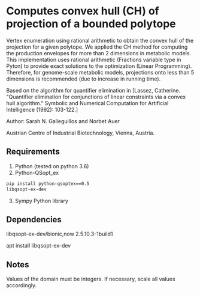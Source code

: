 # Computes convex hull (CH) of projection of a bounded polytope

Vertex enumeration using rational arithmetic to obtain the convex hull of the projection for a given polytope. We applied the CH method for computing the production envelopes for more than 2 dimensions in metabolic models. This implementation uses rational arithmetic (Fractions variable type in Pyton) to provide exact solutions to the optimization (Linear Programming). Therefore, for genome-scale metabolic models, projections onto less than 5 dimensions is recommended (due to increase in running time). 
 
Based on the algorithm for quantifier elimination in 
[Lassez, Catherine. "Quantifier elimination for conjunctions of linear constraints via a convex hull algorithm." Symbolic and Numerical Computation for Artificial Intelligence (1992): 103-122.]

Author: Sarah N. Galleguillos and Norbet Auer

Austrian Centre of Industrial Biotechnology, Vienna, Austria.

## Requirements
1. Python (tested on python 3.6)
2. Python-QSopt_ex 

~~~bash 
pip install python-qsoptex==0.5
libqsopt-ex-dev
~~~

3. Sympy Python library

## Dependencies

libqsopt-ex-dev/bionic,now 2.5.10.3-1build1

apt install libqsopt-ex-dev

## Notes 
Values of the domain must be integers. If necessary, scale all values accordingly.

